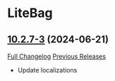 # LiteBag

## [10.2.7-3](https://github.com/xod-wow/LiteBag/tree/10.2.7-3) (2024-06-21)
[Full Changelog](https://github.com/xod-wow/LiteBag/compare/10.2.7-2...10.2.7-3) [Previous Releases](https://github.com/xod-wow/LiteBag/releases)

- Update localizations  
